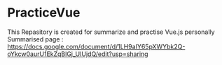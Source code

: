 # PracticeVue

This Repasitory is created for summarize and practise Vue.js personally
Summarised page :  https://docs.google.com/document/d/1LH9aIY65pXWYbk2Q-oYkcw0aurU1EkZqBlGj_UIUjdQ/edit?usp=sharing
